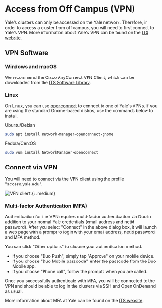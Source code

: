 # Access from Off Campus (VPN)

Yale's clusters can only be accessed on the Yale network. Therefore, in order to access a cluster from off campus, you will need to first connect to Yale's VPN. More information about Yale's VPN can be found on the [ITS website](https://yale.service-now.com/it?id=service_offering&sys_id=c4684dcd6fbb31007ee2abcf9f3ee4f2).

## VPN Software
### Windows and macOS

We recommend the Cisco AnyConnect VPN Client, which can be downloaded from the [ITS Software Library](https://yale.onthehub.com/WebStore/ProductSearchOfferingList.aspx?srch=cisco).

### Linux

On Linux, you can use [openconnect](http://www.infradead.org/openconnect) to connect to one of Yale's VPNs. If you are using the standard Gnome-based distros, use the commands below to install.

Ubuntu/Debian

``` bash
sudo apt install network-manager-openconnect-gnome
```

Fedora/CentOS

``` bash
sudo yum install NetworkManager-openconnect
```

## Connect via VPN

You will need to connect via the VPN client using the profile "access.yale.edu".

![VPN client.](/img/vpn1.png){: .medium}

### Multi-factor Authentication (MFA)

Authentication for the VPN requires multi-factor authentication via Duo in addition to your normal Yale credentials (email address  and netid password). After you select "Connect" in the above dialog box, it will launch a web page with a prompt to login with your email address, netid password and MFA method.

You can click "Other options" to choose your authentication method. 

* If you choose "Duo Push", simply tap "Approve" on your mobile device.
* If you choose "Duo Mobile passcode", enter the passcode from the Duo Mobile app.
* If you choose "Phone call", follow the prompts when you are called.

Once you successfully authenticate with MFA, you will be connected to the VPN and should be able to log in the clusters via SSH and Open OnDemand as usual.

More information about MFA at Yale can be found on the [ITS website](https://cybersecurity.yale.edu/mfa).
